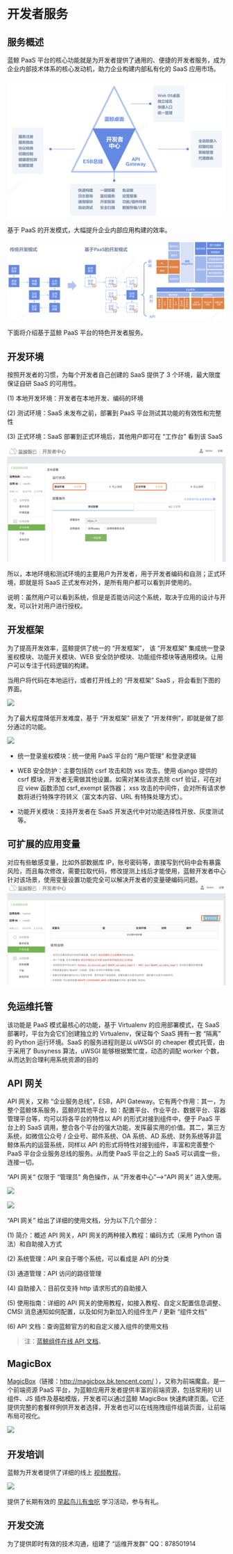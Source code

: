 # 开发者服务

## 服务概述
蓝鲸 PaaS 平台的核心功能就是为开发者提供了通用的、便捷的开发者服务，成为企业内部技术体系的核心发动机，助力企业构建内部私有化的 SaaS 应用市场。

![](../../assets/devall.png)

基于 PaaS 的开发模式，大幅提升企业内部应用构建的效率。

![](../../assets/devmoshi.png)

下面将介绍基于蓝鲸 PaaS 平台的特色开发者服务。

## 开发环境

按照开发者的习惯，为每个开发者自己创建的 SaaS 提供了 3 个环境，最大限度保证自研 SaaS 的可用性。

(1) 本地开发环境：开发者在本地开发、编码的环境

(2) 测试环境：SaaS 未发布之前，部署到 PaaS 平台测试其功能的有效性和完整性

(3) 正式环境：SaaS 部署到正式环境后，其他用户即可在 “工作台” 看到该 SaaS

![](../../assets/devenv.png)

所以，本地环境和测试环境的主要用户为开发者，用于开发者编码和自测；正式环境，即就是将 SaaS 正式发布对外，是所有用户都可以看到并使用的。

说明：虽然用户可以看到系统，但是是否能访问这个系统，取决于应用的设计与开发，可以针对用户进行授权。

## 开发框架

为了提高开发效率，蓝鲸提供了统一的 “开发框架”， 该 “开发框架” 集成统一登录鉴权模块、功能开关模块、WEB 安全防护模块、功能组件模块等通用模块。让用户可以专注于代码逻辑的构建。

当用户将代码在本地运行，或者打开线上的 “开发框架” SaaS ，将会看到下图的界面。

![](../../assets/framework.png)

为了最大程度降低开发难度，基于 “开发框架” 研发了 “开发样例”，即就是做了部分通过的功能。

![](../../assets/frameexample.png)

- 统一登录鉴权模块：统一使用 PaaS 平台的 “用户管理” 和登录逻辑

- WEB 安全防护：主要包括防 csrf 攻击和防 xss 攻击。使用 django 提供的 csrf 模块，开发者无需做其他设置。如需对某些请求去除 csrf 验证，可在对应 view 函数添加 csrf_exempt 装饰器； xss 攻击的中间件，会对所有请求参数将进行特殊字符转义（富文本内容、URL 有特殊处理方式）。

- 功能开关模块：支持开发者在 SaaS 开发迭代中对功能选择性开放、灰度测试等。

## 可扩展的应用变量

对应有些敏感变量，比如外部数据库 IP，账号密码等，直接写到代码中会有暴露风险，而且每次修改，需要拉取代码，修改提测上线后才能使用，蓝鲸开发者中心针对该场景，使用变量设置功能完全可以解决开发者的变量硬编码问题。
![](../../assets/varible.png)

## 免运维托管
该功能是 PaaS 模式最核心的功能，基于 Virtualenv 的应用部署模式，在
SaaS 部署时，平台为会它们创建独立的 Virtualenv，保证每个 SaaS 拥有一套 “隔离” 的 Python 运行环境。SaaS 的服务进程则是以 uWSGI 的 cheaper 模式托管，由于采用了 Busyness 算法，uWSGI 能够根据繁忙度，动态的调配 worker 个数，从而达到合理利用系统资源的目的


## API 网关

API 网关，又称 “企业服务总线”，ESB，API Gateway。它有两个作用：其一，为整个蓝鲸体系服务，蓝鲸的其他平台，如：配置平台、作业平台、数据平台、容器管理平台等，均可以将各平台的特性以 API 的形式对接到组件中，便于 PaaS 平台上的 SaaS 调用，整合各个平台的强大功能，发挥最实用的价值。其二，第三方系统，如微信公众号 / 企业号、邮件系统、OA 系统、AD 系统、财务系统等非蓝鲸体系内的运营系统，同样以 API 的形式将特性对接到组件，丰富和完善整个 PaaS 平台企业服务总线的服务。从而使 PaaS 平台之上的 SaaS 可以调度一些，连接一切。

“API 网关” 仅限于 “管理员” 角色操作，从 “开发者中心”—>“API 网关” 进入使用。

![](../assets/image010.png)

![](../assets/image009.png)

“API 网关” 给出了详细的使用文档，分为以下几个部分：

(1) 简介：概述 API 网关，API 网关的两种接入教程：编码方式（采用 Python 语法）和自助接入方式

(2) 系统管理：API 来自于哪个系统，可以看成是 API 的分类

(3) 通道管理：API 访问的路径管理

(4) 自助接入：目前仅支持 http 请求形式的自助接入

(5) 使用指南：详细的 API 网关的使用教程，如接入教程、自定义配置信息调整、CMSI 消息通知如何配置，以及如何为新加入的组件生产 / 更新 “组件文档”

(6) API 文档：查询蓝鲸官方的和自定义接入组件的使用文档

> 注：[蓝鲸组件在线 API 文档](5.1/API文档/BK_LOGIN/README.md)。


## MagicBox


[MagicBox](http://magicbox.bk.tencent.com/)（链接：http://magicbox.bk.tencent.com/ ），又称为前端魔盒。是一个前端资源 PaaS 平台，为蓝鲸应用开发者提供丰富的前端资源，包括常用的 UI 组件、JS 插件及基础模版，开发者可以通过蓝鲸 MagicBox 快速构建页面。它还提供完整的套餐样例供开发者选择，开发者也可以在线拖拽组件组装页面，让前端布局可视化。

![](../assets/image011.png)

## 开发培训


蓝鲸为开发者提供了详细的线上 [视频教程](https://cloud.tencent.com/developer/edu/major-100008)。

![](../assets/image013.png)

提供了长期有效的 [早起鸟儿有虫吃](https://bk.tencent.com/s-mart/community/question/440) 学习活动，参与有礼。

## 开发交流

为了提供即时有效的技术沟通，组建了 “运维开发群” QQ：878501914
